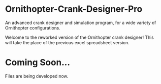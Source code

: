 # Ornithopter-Crank-Designer-Pro
An advanced crank designer and simulation program,  for a wide variety of Ornithopter configurations.

Welcome to the reworked version of the Ornithopter crank designer! This will take the place of the previous excel spreadsheet version.

# Coming Soon...
Files are being developed now.
